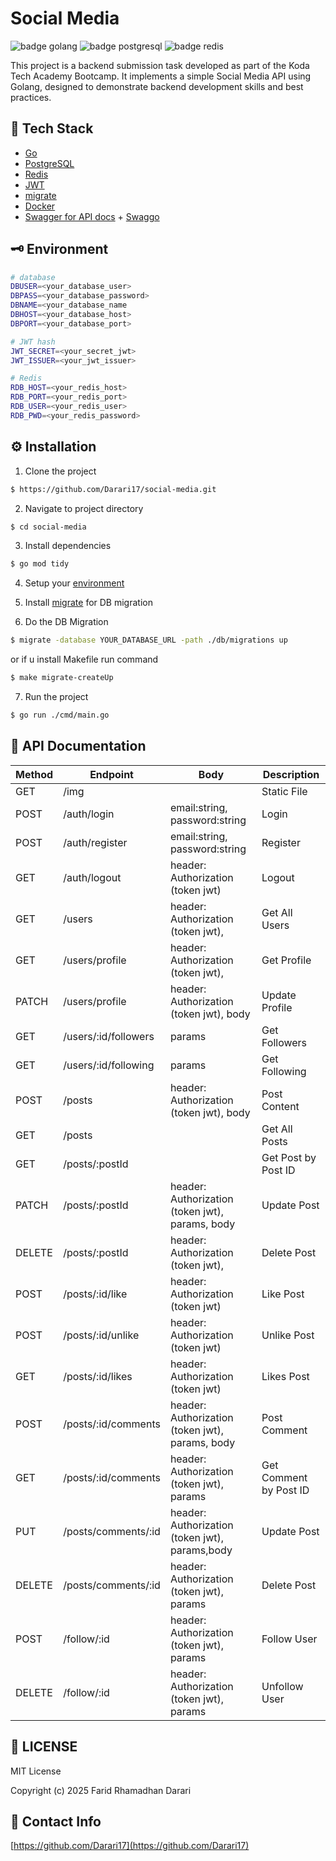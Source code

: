 # Social Media

![badge golang](https://img.shields.io/badge/Go-00ADD8?style=for-the-badge&logo=go&logoColor=white)
![badge postgresql](https://img.shields.io/badge/PostgreSQL-316192?style=for-the-badge&logo=postgresql&logoColor=white)
![badge redis](https://img.shields.io/badge/redis-%23DD0031.svg?&style=for-the-badge&logo=redis&logoColor=white)

This project is a backend submission task developed as part of the Koda Tech Academy Bootcamp. It implements a simple Social Media API using Golang, designed to demonstrate backend development skills and best practices.

## 🔧 Tech Stack

- [Go](https://go.dev/dl/)
- [PostgreSQL](https://www.postgresql.org/download/)
- [Redis](https://redis.io/docs/latest/operate/oss_and_stack/install/archive/install-redis/install-redis-on-windows/)
- [JWT](https://github.com/golang-jwt/jwt)
- [migrate](https://github.com/golang-migrate/migrate)
- [Docker](https://docs.docker.com/engine/install/ubuntu/#install-using-the-repository)
- [Swagger for API docs](https://swagger.io/) + [Swaggo](https://github.com/swaggo/swag)

## 🗝️ Environment

```bash
# database
DBUSER=<your_database_user>
DBPASS=<your_database_password>
DBNAME=<your_database_name
DBHOST=<your_database_host>
DBPORT=<your_database_port>

# JWT hash
JWT_SECRET=<your_secret_jwt>
JWT_ISSUER=<your_jwt_issuer>

# Redis
RDB_HOST=<your_redis_host>
RDB_PORT=<your_redis_port>
RDB_USER=<your_redis_user>
RDB_PWD=<your_redis_password>
```

## ⚙️ Installation

1. Clone the project

```sh
$ https://github.com/Darari17/social-media.git
```

2. Navigate to project directory

```sh
$ cd social-media
```

3. Install dependencies

```sh
$ go mod tidy
```

4. Setup your [environment](##-environment)

5. Install [migrate](https://github.com/golang-migrate/migrate/tree/master/cmd/migrate#installation) for DB migration

6. Do the DB Migration

```sh
$ migrate -database YOUR_DATABASE_URL -path ./db/migrations up
```

or if u install Makefile run command

```sh
$ make migrate-createUp
```

7. Run the project

```sh
$ go run ./cmd/main.go
```

## 🚧 API Documentation

| Method | Endpoint             | Body                                            | Description            |
| ------ | -------------------- | ----------------------------------------------- | ---------------------- |
| GET    | /img                 |                                                 | Static File            |
| POST   | /auth/login          | email:string, password:string                   | Login                  |
| POST   | /auth/register       | email:string, password:string                   | Register               |
| GET    | /auth/logout         | header: Authorization (token jwt)               | Logout                 |
| GET    | /users               | header: Authorization (token jwt),              | Get All Users          |
| GET    | /users/profile       | header: Authorization (token jwt),              | Get Profile            |
| PATCH  | /users/profile       | header: Authorization (token jwt), body         | Update Profile         |
| GET    | /users/:id/followers | params                                          | Get Followers          |
| GET    | /users/:id/following | params                                          | Get Following          |
| POST   | /posts               | header: Authorization (token jwt), body         | Post Content           |
| GET    | /posts               |                                                 | Get All Posts          |
| GET    | /posts/:postId       |                                                 | Get Post by Post ID    |
| PATCH  | /posts/:postId       | header: Authorization (token jwt), params, body | Update Post            |
| DELETE | /posts/:postId       | header: Authorization (token jwt),              | Delete Post            |
| POST   | /posts/:id/like      | header: Authorization (token jwt)               | Like Post              |
| POST   | /posts/:id/unlike    | header: Authorization (token jwt)               | Unlike Post            |
| GET    | /posts/:id/likes     | header: Authorization (token jwt)               | Likes Post             |
| POST   | /posts/:id/comments  | header: Authorization (token jwt), params, body | Post Comment           |
| GET    | /posts/:id/comments  | header: Authorization (token jwt), params       | Get Comment by Post ID |
| PUT    | /posts/comments/:id  | header: Authorization (token jwt), params,body  | Update Post            |
| DELETE | /posts/comments/:id  | header: Authorization (token jwt), params       | Delete Post            |
| POST   | /follow/:id          | header: Authorization (token jwt), params       | Follow User            |
| DELETE | /follow/:id          | header: Authorization (token jwt), params       | Unfollow User          |

## 📄 LICENSE

MIT License

Copyright (c) 2025 Farid Rhamadhan Darari

## 📧 Contact Info

[https://github.com/Darari17](https://github.com/Darari17)
